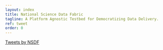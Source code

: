 ```yaml
---
layout: index
title: National Science Data Fabric
tagline: A Platform Agnostic Testbed for Democratizing Data Delivery.
ref: tweet
order: 0
---
```


<style>
.absolute {
  position: relative;
  top: 0;
  right: 0;
  bottom: 0;
  width: 80%;
}

</style>

<div class="absolute">
<a class="twitter-timeline" href="https://twitter.com/FabricNsdf">Tweets by NSDF</a>
<script async src="https://platform.twitter.com/widgets.js" charset="utf-8"></script>
</div>

